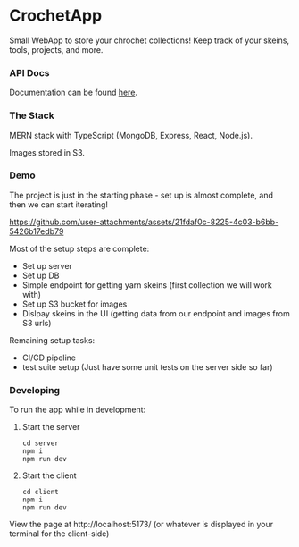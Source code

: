 # CrochetApp

Small WebApp to store your chrochet collections! Keep track of your skeins, tools, projects, and more.


### API Docs
Documentation can be found [here](https://github.com/klmork/CrochetApp/tree/main/server#api-routes).

### The Stack

MERN stack with TypeScript (MongoDB, Express, React, Node.js).

Images stored in S3.

### Demo

The project is just in the starting phase - set up is almost complete, and then we can start iterating!

https://github.com/user-attachments/assets/21fdaf0c-8225-4c03-b6bb-5426b17edb79

Most of the setup steps are complete:
- Set up server
- Set up DB
- Simple endpoint for getting yarn skeins (first collection we will work with)
- Set up S3 bucket for images
- Dislpay skeins in the UI (getting data from our endpoint and images from S3 urls)

Remaining setup tasks:
- CI/CD pipeline
- test suite setup (Just have some unit tests on the server side so far)



### Developing

To run the app while in development:

1. Start the server

   ```
   cd server
   npm i
   npm run dev
   ```

   
2. Start the client

   ```
   cd client
   npm i
   npm run dev
   ```

View the page at http://localhost:5173/ (or whatever is displayed in your terminal for the client-side)
